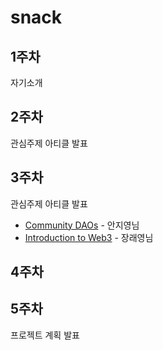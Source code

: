 # snack

## 1주차
자기소개

## 2주차
관심주제 아티클 발표

## 3주차
관심주제 아티클 발표
- [Community DAOs](https://p.mirror.xyz/cVN3KOss0uqpZwxHQKtC4Syvn1RfXaxofFKHJuKLWS4) - 안지영님
- [Introduction to Web3](https://ethereum.org/en/web3/) - 장래영님

## 4주차

## 5주차
프로젝트 계획 발표

